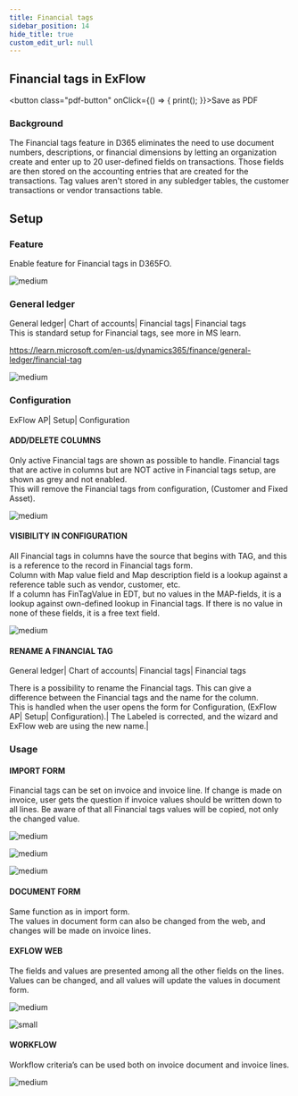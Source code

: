```yaml
---
title: Financial tags
sidebar_position: 14
hide_title: true
custom_edit_url: null
---
```

## Financial tags in ExFlow
<button class="pdf-button" onClick={() => { print(); }}>Save as PDF</button>

### Background
The Financial tags feature in D365 eliminates the need to use document numbers, descriptions, or financial dimensions by letting an organization create and enter up to 20 user-defined fields on transactions. Those fields are then stored on the accounting entries that are created for the transactions. Tag values aren't stored in any subledger tables, the customer transactions or vendor transactions table.

## Setup
### Feature
Enable feature for Financial tags in D365FO.<br/>

![medium](@site/static/img/media/image702.png)

### General ledger
General ledger\| Chart of accounts\| Financial tags\| Financial tags<br/>
This is standard setup for Financial tags, see more in MS learn.

https://learn.microsoft.com/en-us/dynamics365/finance/general-ledger/financial-tag<br/> 

![medium](@site/static/img/media/image703.png)

### Configuration
ExFlow AP\| Setup\| Configuration<br/>

#### ADD/DELETE COLUMNS
Only active Financial tags are shown as possible to handle.
Financial tags that are active in columns but are NOT active in Financial tags setup, are shown as grey and not enabled.<br/>
This will remove the Financial tags from configuration, (Customer and Fixed Asset).<br/>

![medium](@site/static/img/media/image704.png)

#### VISIBILITY IN CONFIGURATION
All Financial tags in columns have the source that begins with TAG, and this is a reference to the record in Financial tags form.<br/>
Column with Map value field and Map description field is a lookup against a reference table such as vendor, customer, etc.<br/>
If a column has FinTagValue in EDT, but no values in the MAP-fields, it is a lookup against own-defined lookup in Financial tags. If there is no value in none of these fields, it is a free text field.<br/>

![medium](@site/static/img/media/image705.png)

#### RENAME A FINANCIAL TAG
General ledger\| Chart of accounts\| Financial tags\| Financial tags<br/>

There is a possibility to rename the Financial tags. This can give a difference between the Financial tags and the name for the column.<br/>
This is handled when the user opens the form for Configuration, 
(ExFlow AP\| Setup\| Configuration).\|
The Labeled is corrected, and the wizard and ExFlow web are using the new name.\|

### Usage
#### IMPORT FORM
Financial tags can be set on invoice and invoice line. If change is made on invoice, user gets the question if invoice values should be written down to all lines. Be aware of that all Financial tags values will be copied, not only the changed value.<br/>

![medium](@site/static/img/media/image706.png)<br/>

![medium](@site/static/img/media/image707.png)<br/>

![medium](@site/static/img/media/image708.png)<br/>

#### DOCUMENT FORM
Same function as in import form.<br/>
The values in document form can also be changed from the web, and changes will be made on invoice lines.<br/>

#### EXFLOW WEB
The fields and values are presented among all the other fields on the lines.<br/>
Values can be changed, and all values will update the values in document form.<br/>

![medium](@site/static/img/media/image709.png)<br/>

![small](@site/static/img/media/image710.png)<br/>

#### WORKFLOW
Workflow criteria’s can be used both on invoice document and invoice lines.<br/>

![medium](@site/static/img/media/image711.png)<br/>


